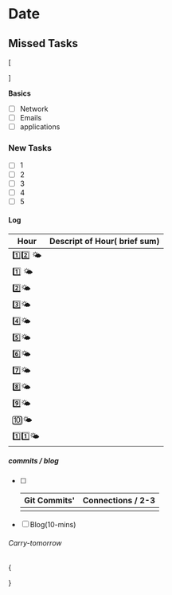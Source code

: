 # Date

## Missed Tasks

[

]

**Basics**

- [ ] Network
- [ ] Emails
- [ ] applications

### New Tasks

- [ ] 1
- [ ] 2
- [ ] 3
- [ ] 4
- [ ] 5

#### Log

| Hour​                                 | Descript of Hour( brief sum) |
| ------------------------------------ | :--------------------------- |
| :one::two: :sun_behind_small_cloud:  |                              |
| :one: :sun_behind_small_cloud:       |                              |
| :two::sun_behind_small_cloud:        |                              |
| :three::sun_behind_small_cloud:      |                              |
| :four::sun_behind_small_cloud:       |                              |
| :five::sun_behind_small_cloud:       |                              |
| :six::sun_behind_small_cloud:        |                              |
| :seven::sun_behind_small_cloud:      |                              |
| :eight::sun_behind_small_cloud:      |                              |
| :nine::sun_behind_small_cloud:       |                              |
| :keycap_ten::sun_behind_small_cloud: |                              |
| :one::one::sun_behind_small_cloud:   |                              |



##### commits / blog



- [ ] | Git Commits' | Connections / 2-3 |
  | :----------- | :---------------: |
  |              |                   |

- [ ] Blog(10-mins)

###### Carry-tomorrow 

{

}